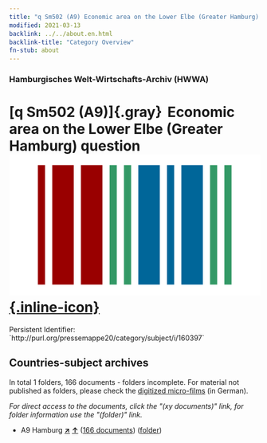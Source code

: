 ```yaml
---
title: "q Sm502 (A9) Economic area on the Lower Elbe (Greater Hamburg) question"
modified: 2021-03-13
backlink: ../../about.en.html
backlink-title: "Category Overview"
fn-stub: about
---
```


### Hamburgisches Welt-Wirtschafts-Archiv (HWWA)

# [q Sm502 (A9)]{.gray}&#8201; Economic area on the Lower Elbe (Greater Hamburg) question &#160; [![Wikidata](/images/Wikidata-logo.svg "Wikidata"){.inline-icon}](http://www.wikidata.org/entity/Q104711426)

<div class="hint">Persistent Identifier: `http://purl.org/pressemappe20/category/subject/i/160397`</div>







## Countries-subject archives





In total 1 folders, 166 documents - folders incomplete.
For material not published as folders, please check the [digitized micro-films](/film/h1_sh.de.html) (in German).

_For direct access to the documents, click the "(xy documents)" link, for folder information use the "(folder)" link._


- A9 Hamburg [**&nearr;**](../../../geo/i/140905/about.en.html "Hamburg (all folders)") [**&uarr;**](../../../geo/about.en.html#A9 "Country category system") (<a href="https://pm20.zbw.eu/iiifview/folder/sh/140905,160397" title="about: Hamburg : Economic area on the Lower Elbe (Greater Hamburg) question" target="_blank">166 documents</a>) ([folder](../../../../folder/sh/1409xx/140905/1603xx/160397/about.en.html))









